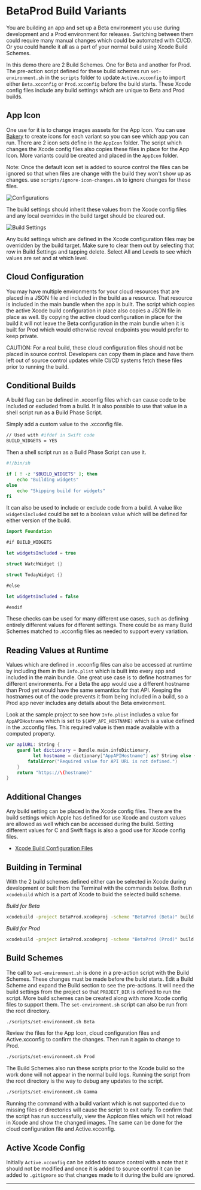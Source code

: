 # BetaProd Build Variants

You are building an app and set up a Beta environment you use during development and a Prod environment for releases. Switching between them could require many manual changes which could be automated with CI/CD. Or you could handle it all as a part of your normal build using Xcode Build Schemes.

In this demo there are 2 Build Schemes. One for Beta and another for Prod. The pre-action script defined for these build schemes run `set-environment.sh` in the `scripts` folder to update `Active.xcconfig` to import either `Beta.xcconfig` or `Prod.xcconfig` before the build starts. These Xcode config files include any build settings which are unique to Beta and Prod builds.

## App Icon

One use for it is to change images asssets for the App Icon. You can use [Bakery] to create icons for each variant so you can see which app you can run. There are 2 icon sets define in the `AppIcon` folder. The script which changes the Xcode config files also copies these files in place for the App Icon. More variants could be created and placed in the `AppIcon` folder.

Note: Once the default icon set is added to source control the files can be ignored so that when files are change with the build they won't show up as changes. use `scripts/ignore-icon-changes.sh` to ignore changes for these files.

![Configurations](XcodeConfiguarations.png)

The build settings should inherit these values from the Xcode config files and any local overrides in the build target should be cleared out.

![Build Settings](XcodeBuildSettings.png)

Any build settings which are defined in the Xcode configuration files may be overridden by the build target. Make sure to clear them out by selecting that row in Build Settings and tapping delete. Select All and Levels to see which values are set and at which level.

## Cloud Configuration

You may have multiple environments for your cloud resources that are placed in a JSON file and included in the build as a resource. That resource is included in the main bundle when the app is built. The script which copies the active Xcode build configuration in place also copies a JSON file in place as well. By copying the active cloud configuration in place for the build it will not leave the Beta configuration in the main bundle when it is built for Prod which would otherwise reveal endpoints you would prefer to keep private.

CAUTION: For a real build, these cloud configuration files should not be placed in source control. Developers can copy them in place and have them left out of source control updates while CI/CD systems fetch these files prior to running the build.

## Conditional Builds

A build flag can be defined in .xcconfig files which can cause code to be included or excluded from a build. It is also possible to use that value in a shell script run as a Build Phase Script.

Simply add a custom value to the .xcconfig file.

```sh
// Used with #ifdef in Swift code
BUILD_WIDGETS = YES
```

Then a shell script run as a Build Phase Script can use it.

```sh
#!/bin/sh

if [ ! -z "$BUILD_WIDGETS" ]; then
    echo "Building widgets"
else
    echo "Skipping build for widgets"
fi
```

It can also be used to include or exclude code from a build. A value like `widgetsIncluded` could be set to a boolean value which will be defined for either version of the build.

```swift
import Foundation

#if BUILD_WIDGETS

let widgetsIncluded = true

struct WatchWidget {}

struct TodayWidget {}

#else

let widgetsIncluded = false

#endif
```

These checks can be used for many different use cases, such as defining entirely different values for different settings. There could be as many Build Schemes matched to .xcconfig files as needed to support every variation.

## Reading Values at Runtime

Values which are defined in .xcconfig files can also be accessed at runtime by including them in the `Info.plist` which is built into every app and included in the main bundle. One great use case is to define hostnames for different environments. For a Beta the app would use a different hostname than Prod yet would have the same semantics for that API. Keeping the hostnames out of the code prevents it from being included in a build, so a Prod app never includes any details about the Beta environment.

Look at the sample project to see how `Info.plist` includes a value for `AppAPIHostname` which is set to `$(APP_API_HOSTNAME)` which is a value defined in the .xcconfig files. This required value is then made available with a computed property.

```swift
var apiURL: String {
    guard let dictionary = Bundle.main.infoDictionary,
          let hostname = dictionary["AppAPIHostname"] as? String else {
        fatalError("Required value for API URL is not defined.")
    }
    return "https://\(hostname)"
}
```

## Additional Changes

Any build setting can be placed in the Xcode config files. There are the build settings which Apple has defined for use Xcode and custom values are allowed as well which can be accessed during the build. Setting different values for C and Swift flags is also a good use for Xcode config files.

* [Xcode Build Configuration Files]

## Building in Terminal

With the 2 build schemes defined either can be selected in Xcode during development or built from the Terminal with the commands below. Both run `xcodebuild` which is a part of Xcode to buid the selected build scheme.

*Build for Beta*
```sh
xcodebuild -project BetaProd.xcodeproj -scheme "BetaProd (Beta)" build
```

*Build for Prod*
```sh
xcodebuild -project BetaProd.xcodeproj -scheme "BetaProd (Prod)" build
```

## Build Schemes

The call to `set-environment.sh` is done in a pre-action script with the Build Schemes. These changes must be made before the build starts. Edit a Build Scheme and expand the Build section to see the pre-actions. It will need the build settings from the project so that `PROJECT_DIR` is defined to run the script. More build schemes can be created along with more Xcode config files to support them. The `set-environment.sh` script can also be run from the root directory.

```sh
./scripts/set-environment.sh Beta
```

Review the files for the App Icon, cloud configuration files and Active.xcconfig to confirm the changes. Then run it again to change to Prod.

```sh
./scripts/set-environment.sh Prod
```

The Build Schemes also run these scripts prior to the Xcode build so the work done will not appear in the normal build logs. Running the script from the root directory is the way to debug any updates to the script.

```sh
./scripts/set-environment.sh Gamma
```

Running the command with a build variant which is not supported due to missing files or directories will cause the script to exit early. To confirm that the script has run successfully, view the AppIcon files which will hot reload in Xcode and show the changed images. The same can be done for the cloud configuration file and Active.xcconfig.

## Active Xcode Config

Initially `Active.xcconfig` can be added to source control with a note that it should not be modified and once it is added to source control it can be added to `.gitignore` so that changes made to it during the build are ignored.

---
[Bakery]: https://apps.apple.com/us/app/bakery-simple-icon-creator/id1575220747?mt=12
[Xcode Build Configuration Files]: https://nshipster.com/xcconfig/
